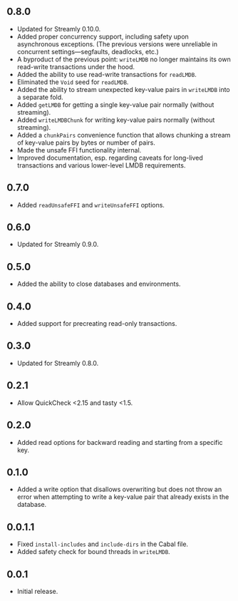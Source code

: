 ## 0.8.0

* Updated for Streamly 0.10.0.
* Added proper concurrency support, including safety upon asynchronous exceptions. (The previous versions were unreliable in concurrent settings—segfaults, deadlocks, etc.)
* A byproduct of the previous point: `writeLMDB` no longer maintains its own read-write transactions under the hood.
* Added the ability to use read-write transactions for `readLMDB`.
* Eliminated the `Void` seed for `readLMDB`.
* Added the ability to stream unexpected key-value pairs in `writeLMDB` into a separate fold.
* Added `getLMDB` for getting a single key-value pair normally (without streaming).
* Added `writeLMDBChunk` for writing key-value pairs normally (without streaming).
* Added a `chunkPairs` convenience function that allows chunking a stream of key-value pairs by bytes or number of pairs.
* Made the unsafe FFI functionality internal.
* Improved documentation, esp. regarding caveats for long-lived transactions and various lower-level LMDB requirements.

## 0.7.0

* Added `readUnsafeFFI` and `writeUnsafeFFI` options.

## 0.6.0

* Updated for Streamly 0.9.0.

## 0.5.0

* Added the ability to close databases and environments.

## 0.4.0

* Added support for precreating read-only transactions.

## 0.3.0

* Updated for Streamly 0.8.0.

## 0.2.1

* Allow QuickCheck <2.15 and tasty <1.5.

## 0.2.0

* Added read options for backward reading and starting from a specific key.

## 0.1.0

* Added a write option that disallows overwriting but does not throw an error when attempting to write a key-value pair that already exists in the database.

## 0.0.1.1

* Fixed `install-includes` and `include-dirs` in the Cabal file.
* Added safety check for bound threads in `writeLMDB`.

## 0.0.1

* Initial release.
